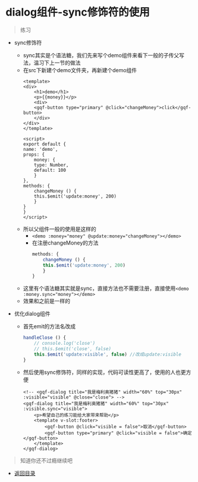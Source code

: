 # dialog组件-sync修饰符的使用

> 练习

* sync修饰符

    * sync其实是个语法糖，我们先来写个demo组件来看下一般的子传父写法，温习下上一节的做法
    * 在src下新建个demo文件夹，再新建个demo组件
        ```vue
        <template>
        <div>
            <h1>demo</h1>
            <p>{{money}}</p>
            <div>
            <gqf-button type="primary" @click="changeMoney">click</gqf-button>
            </div>
        </div>
        </template>

        <script>
        export default {
        name: 'demo',
        props: {
            money: {
            type: Number,
            default: 100
            }
        },
        methods: {
            changeMoney () {
            this.$emit('update:money', 200)
            }
        }
        }
        </script>
        
        ```
    * 所以父组件一般的使用是这样的
        * `<demo :money="money" @update:money="changeMoney"></demo>`
        * 在注册changeMoney的方法 
            ```js
            methods: {
                changeMoney () {
                this.$emit('update:money', 200)
                }
            }            
            ```  
    * 这里有个语法糖其实就是sync，直接方法也不需要注册，直接使用`<demo :money.sync="money"></demo>`
    * 效果和之前是一样的  

* 优化dialog组件

    * 首先emit的方法名改成 
        ```js
        handleClose () {
            // console.log('close')
            // this.$emit('close', false)
            this.$emit('update:visible', false) //改成update:visible
        }        
        ```
    * 然后使用sync修饰符，同样的实现，代码可读性更高了，使用的人也更方便
        ```
        <!-- <gqf-dialog title="我是梅利奥猪猪" width="60%" top="30px" :visible="visible" @close="close"> -->
        <gqf-dialog title="我是梅利奥猪猪" width="60%" top="30px" :visible.sync="visible">
            <p>希望自己的练习能给大家带来帮助</p>
            <template v-slot:footer>
                <gqf-button @click="visible = false">取消</gqf-button>
                <gqf-button type="primary" @click="visible = false">确定</gqf-button>
            </template>
        </gqf-dialog>        
        ```               

> 知道你还不过瘾继续吧       

* [返回目录](../../README.md)